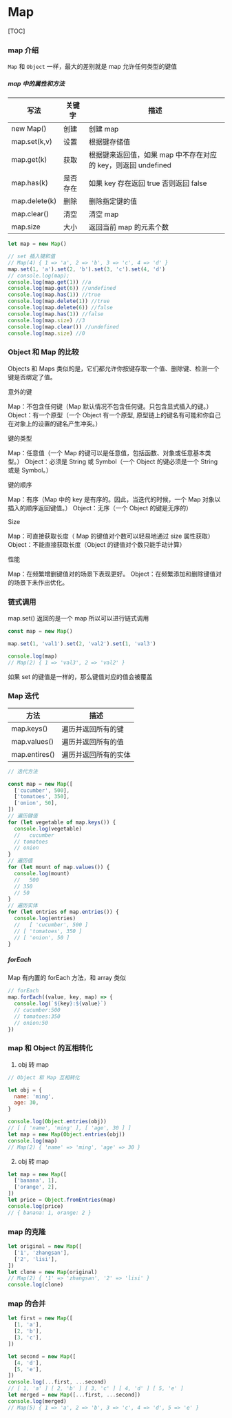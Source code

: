 # Map

[TOC]

### map 介绍

`Map` 和 `Object` 一样，最大的差别就是 map 允许任何类型的键值

##### map 中的属性和方法

| 写法          | 关键字   | 描述                                                          |
| ------------- | -------- | ------------------------------------------------------------- |
| new Map()     | 创建     | 创建 map                                                      |
| map.set(k,v)  | 设置     | 根据键存储值                                                  |
| map.get(k)    | 获取     | 根据键来返回值，如果 map 中不存在对应的 key，则返回 undefined |
| map.has(k)    | 是否存在 | 如果 key 存在返回 true 否则返回 false                         |
| map.delete(k) | 删除     | 删除指定键的值                                                |
| map.clear()   | 清空     | 清空 map                                                      |
| map.size      | 大小     | 返回当前 map 的元素个数                                       |

```js
let map = new Map()

// set 插入键和值
// Map(4) { 1 => 'a', 2 => 'b', 3 => 'c', 4 => 'd' }
map.set(1, 'a').set(2, 'b').set(3, 'c').set(4, 'd')
// console.log(map);
console.log(map.get(1)) //a
console.log(map.get(6)) //undefined
console.log(map.has(1)) //true
console.log(map.delete(1)) //true
console.log(map.delete(6)) //false
console.log(map.has(1)) //false
console.log(map.size) //3
console.log(map.clear()) //undefined
console.log(map.size) //0
```

### Object 和 Map 的比较

Objects 和 Maps 类似的是，它们都允许你按键存取一个值、删除键、检测一个键是否绑定了值。

意外的键

Map：不包含任何键（Map 默认情况不包含任何键。只包含显式插入的键。）
Object：有一个原型（一个 Object 有一个原型, 原型链上的键名有可能和你自己在对象上的设置的键名产生冲突。）

键的类型

Map：任意值（一个 Map 的键可以是任意值，包括函数、对象或任意基本类型。）
Object：必须是 String 或 Symbol（一个 Object 的键必须是一个 String 或是 Symbol。）

键的顺序

Map：有序（Map 中的 key 是有序的。因此，当迭代的时候，一个 Map 对象以插入的顺序返回键值。）
Object：无序（一个 Object 的键是无序的）

Size

Map：可直接获取长度（ Map 的键值对个数可以轻易地通过 size 属性获取）
Object：不能直接获取长度（Object 的键值对个数只能手动计算）

性能

Map：在频繁增删键值对的场景下表现更好。
Object：在频繁添加和删除键值对的场景下未作出优化。

### 链式调用

map.set() 返回的是一个 map 所以可以进行链式调用

```js
const map = new Map()

map.set(1, 'val1').set(2, 'val2').set(1, 'val3')

console.log(map)
// Map(2) { 1 => 'val3', 2 => 'val2' }
```

如果 set 的键值是一样的，那么键值对应的值会被覆盖

### Map 迭代

| 方法          | 描述                 |
| ------------- | -------------------- |
| map.keys()    | 遍历并返回所有的键   |
| map.values()  | 遍历并返回所有的值   |
| map.entires() | 遍历并返回所有的实体 |

```js
// 迭代方法

const map = new Map([
  ['cucumber', 500],
  ['tomatoes', 350],
  ['onion', 50],
])
// 遍历键值
for (let vegetable of map.keys()) {
  console.log(vegetable)
  //   cucumber
  // tomatoes
  // onion
}
// 遍历值
for (let mount of map.values()) {
  console.log(mount)
  //   500
  // 350
  // 50
}
// 遍历实体
for (let entries of map.entries()) {
  console.log(entries)
  //   [ 'cucumber', 500 ]
  // [ 'tomatoes', 350 ]
  // [ 'onion', 50 ]
}
```

##### forEach

Map 有内置的 forEach 方法，和 array 类似

```js
// forEach
map.forEach((value, key, map) => {
  console.log(`${key}:${value}`)
  // cucumber:500
  // tomatoes:350
  // onion:50
})
```

### map 和 Object 的互相转化

1. obj 转 map

```js
// Object 和 Map 互相转化

let obj = {
  name: 'ming',
  age: 30,
}

console.log(Object.entries(obj))
// [ [ 'name', 'ming' ], [ 'age', 30 ] ]
let map = new Map(Object.entries(obj))
console.log(map)
// Map(2) { 'name' => 'ming', 'age' => 30 }
```

2. obj 转 map

```js
let map = new Map([
  ['banana', 1],
  ['orange', 2],
])
let price = Object.fromEntries(map)
console.log(price)
// { banana: 1, orange: 2 }
```

### map 的克隆

```js
let original = new Map([
  ['1', 'zhangsan'],
  ['2', 'lisi'],
])
let clone = new Map(original)
// Map(2) { '1' => 'zhangsan', '2' => 'lisi' }
console.log(clone)
```

### map 的合并

```js
let first = new Map([
  [1, 'a'],
  [2, 'b'],
  [3, 'c'],
])

let second = new Map([
  [4, 'd'],
  [5, 'e'],
])
console.log(...first, ...second)
// [ 1, 'a' ] [ 2, 'b' ] [ 3, 'c' ] [ 4, 'd' ] [ 5, 'e' ]
let merged = new Map([...first, ...second])
console.log(merged)
// Map(5) { 1 => 'a', 2 => 'b', 3 => 'c', 4 => 'd', 5 => 'e' }
```
